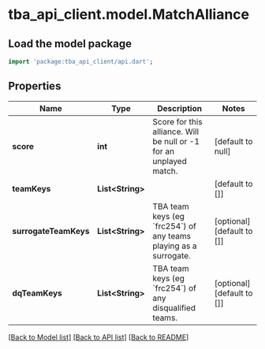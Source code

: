 # tba_api_client.model.MatchAlliance

## Load the model package
```dart
import 'package:tba_api_client/api.dart';
```

## Properties
Name | Type | Description | Notes
------------ | ------------- | ------------- | -------------
**score** | **int** | Score for this alliance. Will be null or -1 for an unplayed match. | [default to null]
**teamKeys** | **List&lt;String&gt;** |  | [default to []]
**surrogateTeamKeys** | **List&lt;String&gt;** | TBA team keys (eg &#x60;frc254&#x60;) of any teams playing as a surrogate. | [optional] [default to []]
**dqTeamKeys** | **List&lt;String&gt;** | TBA team keys (eg &#x60;frc254&#x60;) of any disqualified teams. | [optional] [default to []]

[[Back to Model list]](../README.md#documentation-for-models) [[Back to API list]](../README.md#documentation-for-api-endpoints) [[Back to README]](../README.md)


